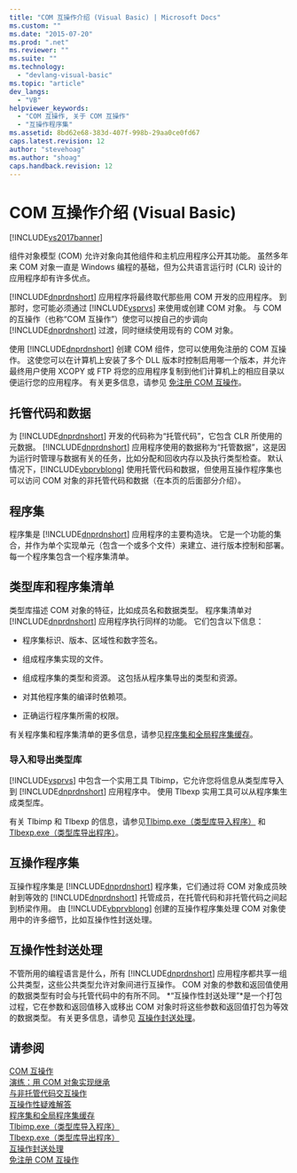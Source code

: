 ```yaml
---
title: "COM 互操作介绍 (Visual Basic) | Microsoft Docs"
ms.custom: ""
ms.date: "2015-07-20"
ms.prod: ".net"
ms.reviewer: ""
ms.suite: ""
ms.technology: 
  - "devlang-visual-basic"
ms.topic: "article"
dev_langs: 
  - "VB"
helpviewer_keywords: 
  - "COM 互操作, 关于 COM 互操作"
  - "互操作程序集"
ms.assetid: 8bd62e68-383d-407f-998b-29aa0ce0fd67
caps.latest.revision: 12
author: "stevehoag"
ms.author: "shoag"
caps.handback.revision: 12
---
```

# COM 互操作介绍 (Visual Basic)
[!INCLUDE[vs2017banner](../../../visual-basic/includes/vs2017banner.md)]

组件对象模型 \(COM\) 允许对象向其他组件和主机应用程序公开其功能。  虽然多年来 COM 对象一直是 Windows 编程的基础，但为公共语言运行时 \(CLR\) 设计的应用程序却有许多优点。  
  
 [!INCLUDE[dnprdnshort](../../../csharp/getting-started/includes/dnprdnshort-md.md)] 应用程序将最终取代那些用 COM 开发的应用程序。  到那时，您可能必须通过 [!INCLUDE[vsprvs](../../../csharp/includes/vsprvs-md.md)] 来使用或创建 COM 对象。  与 COM 的互操作（也称“COM 互操作”）使您可以按自己的步调向 [!INCLUDE[dnprdnshort](../../../csharp/getting-started/includes/dnprdnshort-md.md)] 过渡，同时继续使用现有的 COM 对象。  
  
 使用 [!INCLUDE[dnprdnshort](../../../csharp/getting-started/includes/dnprdnshort-md.md)] 创建 COM 组件，您可以使用免注册的 COM 互操作。  这使您可以在计算机上安装了多个 DLL 版本时控制启用哪一个版本，并允许最终用户使用 XCOPY 或 FTP 将您的应用程序复制到他们计算机上的相应目录以便运行您的应用程序。  有关更多信息，请参见 [免注册 COM 互操作](../Topic/Registration-Free%20COM%20Interop.md)。  
  
## 托管代码和数据  
 为 [!INCLUDE[dnprdnshort](../../../csharp/getting-started/includes/dnprdnshort-md.md)] 开发的代码称为“托管代码”，它包含 CLR 所使用的元数据。  [!INCLUDE[dnprdnshort](../../../csharp/getting-started/includes/dnprdnshort-md.md)] 应用程序使用的数据称为“托管数据”，这是因为运行时管理与数据有关的任务，比如分配和回收内存以及执行类型检查。  默认情况下，[!INCLUDE[vbprvblong](../../../visual-basic/developing-apps/customizing-extending-my/includes/vbprvblong-md.md)] 使用托管代码和数据，但使用互操作程序集也可以访问 COM 对象的非托管代码和数据（在本页的后面部分介绍）。  
  
## 程序集  
 程序集是 [!INCLUDE[dnprdnshort](../../../csharp/getting-started/includes/dnprdnshort-md.md)] 应用程序的主要构造块。  它是一个功能的集合，并作为单个实现单元（包含一个或多个文件）来建立、进行版本控制和部署。  每一个程序集包含一个程序集清单。  
  
## 类型库和程序集清单  
 类型库描述 COM 对象的特征，比如成员名和数据类型。  程序集清单对 [!INCLUDE[dnprdnshort](../../../csharp/getting-started/includes/dnprdnshort-md.md)] 应用程序执行同样的功能。  它们包含以下信息：  
  
-   程序集标识、版本、区域性和数字签名。  
  
-   组成程序集实现的文件。  
  
-   组成程序集的类型和资源。  这包括从程序集导出的类型和资源。  
  
-   对其他程序集的编译时依赖项。  
  
-   正确运行程序集所需的权限。  
  
 有关程序集和程序集清单的更多信息，请参见[程序集和全局程序集缓存](../Topic/Assemblies%20and%20the%20Global%20Assembly%20Cache%20\(C%23%20and%20Visual%20Basic\).md)。  
  
### 导入和导出类型库  
 [!INCLUDE[vsprvs](../../../csharp/includes/vsprvs-md.md)] 中包含一个实用工具 Tlbimp，它允许您将信息从类型库导入到 [!INCLUDE[dnprdnshort](../../../csharp/getting-started/includes/dnprdnshort-md.md)] 应用程序中。  使用 Tlbexp 实用工具可以从程序集生成类型库。  
  
 有关 Tlbimp 和 Tlbexp 的信息，请参见[Tlbimp.exe（类型库导入程序）](../Topic/Tlbimp.exe%20\(Type%20Library%20Importer\).md) 和[Tlbexp.exe（类型库导出程序）](../Topic/Tlbexp.exe%20\(Type%20Library%20Exporter\).md)。  
  
## 互操作程序集  
 互操作程序集是 [!INCLUDE[dnprdnshort](../../../csharp/getting-started/includes/dnprdnshort-md.md)] 程序集，它们通过将 COM 对象成员映射到等效的 [!INCLUDE[dnprdnshort](../../../csharp/getting-started/includes/dnprdnshort-md.md)] 托管成员，在托管代码和非托管代码之间起到桥梁作用。  由 [!INCLUDE[vbprvblong](../../../visual-basic/developing-apps/customizing-extending-my/includes/vbprvblong-md.md)] 创建的互操作程序集处理 COM 对象使用中的许多细节，比如互操作性封送处理。  
  
## 互操作性封送处理  
 不管所用的编程语言是什么，所有 [!INCLUDE[dnprdnshort](../../../csharp/getting-started/includes/dnprdnshort-md.md)] 应用程序都共享一组公共类型，这些公共类型允许对象间进行互操作。  COM 对象的参数和返回值使用的数据类型有时会与托管代码中的有所不同。  *“互操作性封送处理”*是一个打包过程，它在参数和返回值移入或移出 COM 对象时将这些参数和返回值打包为等效的数据类型。  有关更多信息，请参见 [互操作封送处理](../Topic/Interop%20Marshaling.md)。  
  
## 请参阅  
 [COM 互操作](../../../visual-basic/programming-guide/com-interop/index.md)   
 [演练：用 COM 对象实现继承](../../../visual-basic/programming-guide/com-interop/walkthrough-implementing-inheritance-with-com-objects.md)   
 [与非托管代码交互操作](../Topic/Interoperating%20with%20Unmanaged%20Code.md)   
 [互操作性疑难解答](../../../visual-basic/programming-guide/com-interop/troubleshooting-interoperability.md)   
 [程序集和全局程序集缓存](../Topic/Assemblies%20and%20the%20Global%20Assembly%20Cache%20\(C%23%20and%20Visual%20Basic\).md)   
 [Tlbimp.exe（类型库导入程序）](../Topic/Tlbimp.exe%20\(Type%20Library%20Importer\).md)   
 [Tlbexp.exe（类型库导出程序）](../Topic/Tlbexp.exe%20\(Type%20Library%20Exporter\).md)   
 [互操作封送处理](../Topic/Interop%20Marshaling.md)   
 [免注册 COM 互操作](../Topic/Registration-Free%20COM%20Interop.md)